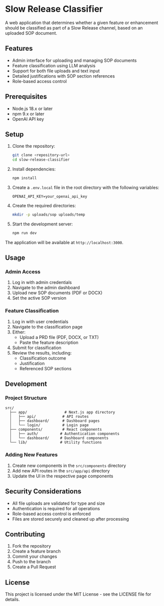 # Slow Release Classifier

A web application that determines whether a given feature or enhancement should be classified as part of a Slow Release channel, based on an uploaded SOP document.

## Features

- Admin interface for uploading and managing SOP documents
- Feature classification using LLM analysis
- Support for both file uploads and text input
- Detailed justifications with SOP section references
- Role-based access control

## Prerequisites

- Node.js 18.x or later
- npm 9.x or later
- OpenAI API key

## Setup

1. Clone the repository:
   ```bash
   git clone <repository-url>
   cd slow-release-classifier
   ```

2. Install dependencies:
   ```bash
   npm install
   ```

3. Create a `.env.local` file in the root directory with the following variables:
   ```
   OPENAI_API_KEY=your_openai_api_key
   ```

4. Create the required directories:
   ```bash
   mkdir -p uploads/sop uploads/temp
   ```

5. Start the development server:
   ```bash
   npm run dev
   ```

The application will be available at `http://localhost:3000`.

## Usage

### Admin Access

1. Log in with admin credentials
2. Navigate to the admin dashboard
3. Upload new SOP documents (PDF or DOCX)
4. Set the active SOP version

### Feature Classification

1. Log in with user credentials
2. Navigate to the classification page
3. Either:
   - Upload a PRD file (PDF, DOCX, or TXT)
   - Paste the feature description
4. Submit for classification
5. Review the results, including:
   - Classification outcome
   - Justification
   - Referenced SOP sections

## Development

### Project Structure

```
src/
  ├── app/                 # Next.js app directory
  │   ├── api/            # API routes
  │   ├── dashboard/      # Dashboard pages
  │   └── login/          # Login page
  ├── components/         # React components
  │   ├── auth/          # Authentication components
  │   └── dashboard/     # Dashboard components
  └── lib/               # Utility functions
```

### Adding New Features

1. Create new components in the `src/components` directory
2. Add new API routes in the `src/app/api` directory
3. Update the UI in the respective page components

## Security Considerations

- All file uploads are validated for type and size
- Authentication is required for all operations
- Role-based access control is enforced
- Files are stored securely and cleaned up after processing

## Contributing

1. Fork the repository
2. Create a feature branch
3. Commit your changes
4. Push to the branch
5. Create a Pull Request

## License

This project is licensed under the MIT License - see the LICENSE file for details.
